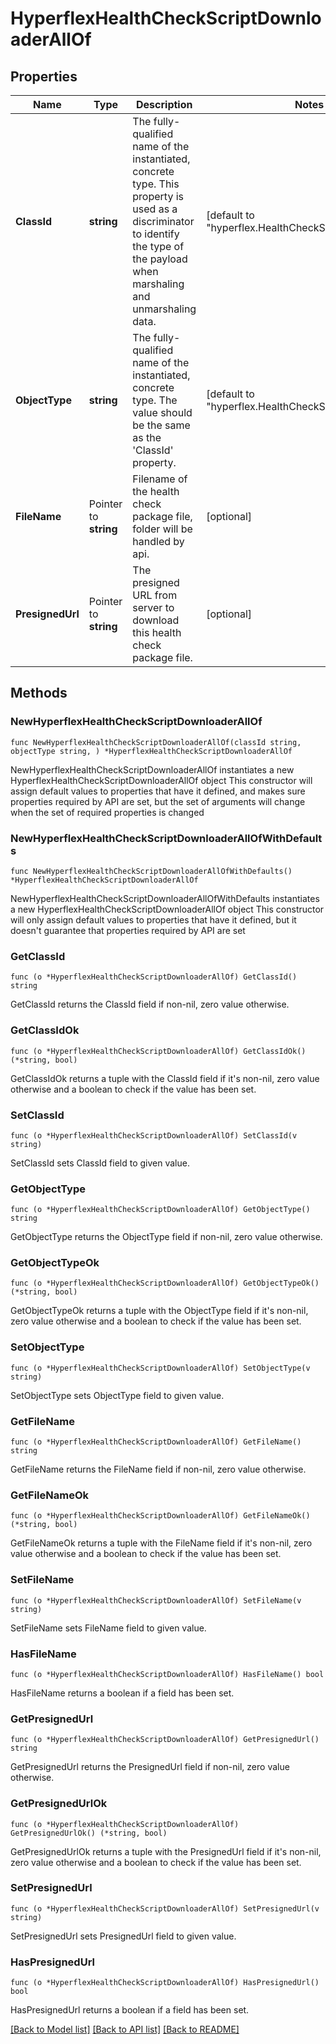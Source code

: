 # HyperflexHealthCheckScriptDownloaderAllOf

## Properties

Name | Type | Description | Notes
------------ | ------------- | ------------- | -------------
**ClassId** | **string** | The fully-qualified name of the instantiated, concrete type. This property is used as a discriminator to identify the type of the payload when marshaling and unmarshaling data. | [default to "hyperflex.HealthCheckScriptDownloader"]
**ObjectType** | **string** | The fully-qualified name of the instantiated, concrete type. The value should be the same as the &#39;ClassId&#39; property. | [default to "hyperflex.HealthCheckScriptDownloader"]
**FileName** | Pointer to **string** | Filename of the health check package file, folder will be handled by api. | [optional] 
**PresignedUrl** | Pointer to **string** | The presigned URL from server to download this health check package file. | [optional] 

## Methods

### NewHyperflexHealthCheckScriptDownloaderAllOf

`func NewHyperflexHealthCheckScriptDownloaderAllOf(classId string, objectType string, ) *HyperflexHealthCheckScriptDownloaderAllOf`

NewHyperflexHealthCheckScriptDownloaderAllOf instantiates a new HyperflexHealthCheckScriptDownloaderAllOf object
This constructor will assign default values to properties that have it defined,
and makes sure properties required by API are set, but the set of arguments
will change when the set of required properties is changed

### NewHyperflexHealthCheckScriptDownloaderAllOfWithDefaults

`func NewHyperflexHealthCheckScriptDownloaderAllOfWithDefaults() *HyperflexHealthCheckScriptDownloaderAllOf`

NewHyperflexHealthCheckScriptDownloaderAllOfWithDefaults instantiates a new HyperflexHealthCheckScriptDownloaderAllOf object
This constructor will only assign default values to properties that have it defined,
but it doesn't guarantee that properties required by API are set

### GetClassId

`func (o *HyperflexHealthCheckScriptDownloaderAllOf) GetClassId() string`

GetClassId returns the ClassId field if non-nil, zero value otherwise.

### GetClassIdOk

`func (o *HyperflexHealthCheckScriptDownloaderAllOf) GetClassIdOk() (*string, bool)`

GetClassIdOk returns a tuple with the ClassId field if it's non-nil, zero value otherwise
and a boolean to check if the value has been set.

### SetClassId

`func (o *HyperflexHealthCheckScriptDownloaderAllOf) SetClassId(v string)`

SetClassId sets ClassId field to given value.


### GetObjectType

`func (o *HyperflexHealthCheckScriptDownloaderAllOf) GetObjectType() string`

GetObjectType returns the ObjectType field if non-nil, zero value otherwise.

### GetObjectTypeOk

`func (o *HyperflexHealthCheckScriptDownloaderAllOf) GetObjectTypeOk() (*string, bool)`

GetObjectTypeOk returns a tuple with the ObjectType field if it's non-nil, zero value otherwise
and a boolean to check if the value has been set.

### SetObjectType

`func (o *HyperflexHealthCheckScriptDownloaderAllOf) SetObjectType(v string)`

SetObjectType sets ObjectType field to given value.


### GetFileName

`func (o *HyperflexHealthCheckScriptDownloaderAllOf) GetFileName() string`

GetFileName returns the FileName field if non-nil, zero value otherwise.

### GetFileNameOk

`func (o *HyperflexHealthCheckScriptDownloaderAllOf) GetFileNameOk() (*string, bool)`

GetFileNameOk returns a tuple with the FileName field if it's non-nil, zero value otherwise
and a boolean to check if the value has been set.

### SetFileName

`func (o *HyperflexHealthCheckScriptDownloaderAllOf) SetFileName(v string)`

SetFileName sets FileName field to given value.

### HasFileName

`func (o *HyperflexHealthCheckScriptDownloaderAllOf) HasFileName() bool`

HasFileName returns a boolean if a field has been set.

### GetPresignedUrl

`func (o *HyperflexHealthCheckScriptDownloaderAllOf) GetPresignedUrl() string`

GetPresignedUrl returns the PresignedUrl field if non-nil, zero value otherwise.

### GetPresignedUrlOk

`func (o *HyperflexHealthCheckScriptDownloaderAllOf) GetPresignedUrlOk() (*string, bool)`

GetPresignedUrlOk returns a tuple with the PresignedUrl field if it's non-nil, zero value otherwise
and a boolean to check if the value has been set.

### SetPresignedUrl

`func (o *HyperflexHealthCheckScriptDownloaderAllOf) SetPresignedUrl(v string)`

SetPresignedUrl sets PresignedUrl field to given value.

### HasPresignedUrl

`func (o *HyperflexHealthCheckScriptDownloaderAllOf) HasPresignedUrl() bool`

HasPresignedUrl returns a boolean if a field has been set.


[[Back to Model list]](../README.md#documentation-for-models) [[Back to API list]](../README.md#documentation-for-api-endpoints) [[Back to README]](../README.md)


